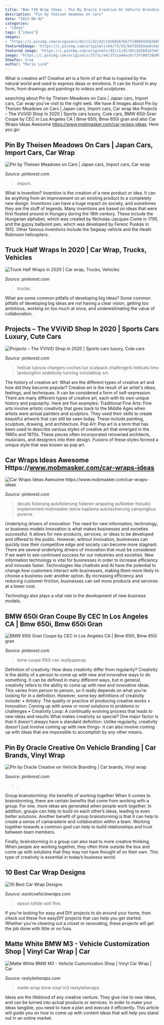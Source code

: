 ```yaml
---
title: "Bmw F30 Wrap Ideas : Pin By Oracle Creative On Vehicle Branding"
description: "Pin by theisen meadows on cars"
date: "2023-06-02"
categories:
- "ideas"
tags: ["ideas"]
images:
- "https://i.pinimg.com/originals/d2/c1/d2/d2c1d2b01b7e677c806932b826b527ab.jpg"
featuredImage: "https://i.pinimg.com/originals/b4/73/55/b4735503aa8c6a9a29744b738e0b3b97.jpg"
featured_image: "https://i.pinimg.com/originals/d2/c1/d2/d2c1d2b01b7e677c806932b826b527ab.jpg"
image: "https://i.pinimg.com/originals/3f/1c/a4/3f1ca44ac6cf3fc08726d9be5756de0e.jpg"
ShowToc: true
author: "Marie Lind"
---
```



What is creative art?
Creative art is a form of art that is inspired by the natural world and used to express ideas or emotions. It can be found in any form, from drawings and paintings to videos and sculptures.

	

		
searching about Pin by Theisen Meadows on Cars | Japan cars, Import cars, Car wrap you've visit to the right web. We have 8 Images about Pin by Theisen Meadows on Cars | Japan cars, Import cars, Car wrap like Projects – The VViViD Shop in 2020 | Sports cars luxury, Cute cars, BMW 650i Gran Coupe by CEC in Los Angeles CA | Bmw 650i, Bmw 650i gran and also Car Wraps Ideas Awesome https://www.mobmasker.com/car-wraps-ideas. Here you go:
		
    
## Pin By Theisen Meadows On Cars | Japan Cars, Import Cars, Car Wrap

<img loading=lazy src="https://i.pinimg.com/originals/99/6f/fe/996ffe6969cc04fb16c56a36be902eae.jpg" onerror="this.onerror=null;this.src='https://tse2.mm.bing.net/th?id=OIP.g_sI_cPSDimvXLcugS1UEQAAAA&amp;pid=15.1';" alt="Pin by Theisen Meadows on Cars | Japan cars, Import cars, Car wrap">

_Source: pinterest.com_

>import. 

	

What is invention?
Invention is the creation of a new product or idea. It can be anything from an improvement on an existing product to a completely new design. Inventions can have a huge impact on society, and sometimes they are the stuff of legends.
Many inventions are based on ideas that were first floated around in Hungary during the 18th century. These include the Hungarian alphabet, which was created by Nicholas-Jacques Conte in 1795, and the gypsy ballpoint pen, which was developed by Ferenc Puskás in 1912. Other famous inventions include the Segway vehicle and the Heath Robinson helicopters.

    
## Truck Half Wraps In 2020 | Car Wrap, Trucks, Vehicles

<img loading=lazy src="https://i.pinimg.com/736x/9e/91/00/9e9100a1fbcf591fff906917b9aeef90.jpg" onerror="this.onerror=null;this.src='https://tse2.mm.bing.net/th?id=OIP.eC-JB4EKT3bZ2UD2NxRCOQHaHa&amp;pid=15.1';" alt="Truck Half Wraps in 2020 | Car wrap, Trucks, Vehicles">

_Source: pinterest.com_

>trucks. 

	

What are some common pitfalls of developing big ideas?
Some common pitfalls of developing big ideas are not having a clear vision, getting too ambitious, working on too much at once, and underestimating the value of collaboration.

    
## Projects – The VViViD Shop In 2020 | Sports Cars Luxury, Cute Cars

<img loading=lazy src="https://i.pinimg.com/736x/4d/99/e6/4d99e66662bcf2fa1f75af0c04c0497d.jpg" onerror="this.onerror=null;this.src='https://tse1.mm.bing.net/th?id=OIP.NwJPUozI4vUpIVxt7egS-AHaJP&amp;pid=15.1';" alt="Projects – The VViViD Shop in 2020 | Sports cars luxury, Cute cars">

_Source: pinterest.com_

>hellcat lujosos chargers coches lux scatpack challengers hellcats limo lamborghini widebody tunning vvividshop srt. 

	

The history of creative art: What are the different types of creative art and how did they become popular?
Creative art is the result of an artist's ideas, feelings, and techniques. It can be considered a form of self-expression. There are many different types of creative art, each with its own unique history and popularity. Here are five examples:
Traditional Fine Arts: Fine arts involve artistic creativity that goes back to the Middle Ages when artists were actual painters and sculptors. They used their skills to create beautiful artwork that can still be seen today. These include painting, sculpture, drawing, and architecture. Pop Art: Pop art is a term that has been used to describe various styles of creative art that emerged in the 1960s and 1970s. These pieces often incorporated renowned architects, musicians, and designers into their design. Fusions of these styles formed a unique style that was known as pop art.

    
## Car Wraps Ideas Awesome Https://www.mobmasker.com/car-wraps-ideas

<img loading=lazy src="https://i.pinimg.com/originals/b4/73/55/b4735503aa8c6a9a29744b738e0b3b97.jpg" onerror="this.onerror=null;this.src='https://tse2.mm.bing.net/th?id=OIP.M5qpqxAnhHvki8PvxusrPwHaEK&amp;pid=15.1';" alt="Car Wraps Ideas Awesome https://www.mobmasker.com/car-wraps-ideas">

_Source: pinterest.com_

>decals folierung autofolierung folieren wrapping aufkleber ttstudio implemented mobmasker tekne kaplama autolackierung campingbus purevw. 

	

Underlying drivers of innovation: The need for new information, technology, or business models
Innovation is what makes businesses and societies successful. It allows for new products, services, or ideas to be developed and offered to the public. However, without innovation, businesses can quickly lose their competitive edge and society can become more stagnant. There are several underlying drivers of innovation that must be considered if we want to see continued success for our industries and societies.
New information technology is vital for businesses in order to increase efficiency and innovate faster. Technologies like chatbots and AI have the potential to change how customers interact with businesses, making them more likely to choose a business over another option. By increasing efficiency and reducing customer friction, businesses can sell more products and services at a lower cost.

Technology also plays a vital role in the development of new business models.

    
## BMW 650i Gran Coupe By CEC In Los Angeles CA | Bmw 650i, Bmw 650i Gran

<img loading=lazy src="https://i.pinimg.com/originals/3f/1c/a4/3f1ca44ac6cf3fc08726d9be5756de0e.jpg" onerror="this.onerror=null;this.src='https://tse4.mm.bing.net/th?id=OIP.P1MQp53kVAAiKw2dClFdtQHaEl&amp;pid=15.1';" alt="BMW 650i Gran Coupe by CEC in Los Angeles CA | Bmw 650i, Bmw 650i gran">

_Source: pinterest.com_

>bmw coupe 650i cec wallpaperup. 

	

Definition of creativity: How does creativity differ from regularity?
Creativity is the ability of a person to come up with new and innovative ways to do something. It can be defined in many different ways, but in general, creativity refers to the ability to come up with new and innovative ideas. This varies from person to person, so it really depends on what you're looking for in a definition. However, some key definitions of creativity include: • Artistry: The quality or practice of producing creative works • Innovation: Coming up with anew or novel solutions to problems or challenges • Creativity Loop: A continually evolving process that leads to new ideas and results 
What makes creativity so special? One major factor is that it doesn't always have a standard definition. Unlike regularity, creativity doesn't just involve coming up with new things- it can also involve coming up with ideas that are impossible to accomplish by any other means.

    
## Pin By Oracle Creative On Vehicle Branding | Car Brands, Vinyl Wrap

<img loading=lazy src="https://i.pinimg.com/originals/d2/c1/d2/d2c1d2b01b7e677c806932b826b527ab.jpg" onerror="this.onerror=null;this.src='https://tse3.mm.bing.net/th?id=OIP.cAubXH3f6txDKrHbfSNoAwHaJ4&amp;pid=15.1';" alt="Pin by Oracle Creative on Vehicle Branding | Car brands, Vinyl wrap">

_Source: pinterest.com_

>. 

	

Group brainstorming: the benefits of working together
When it comes to brainstorming, there are certain benefits that come from working with a group. For one, more ideas are generated when people work together. In addition, groups can help to build on each other’s ideas, leading to even better solutions.
Another benefit of group brainstorming is that it can help to create a sense of camaraderie and collaboration within a team. Working together towards a common goal can help to build relationships and trust between team members.

Finally, brainstorming in a group can also lead to more creative thinking. When people are working together, they often think outside the box and come up with solutions that they may not have thought of on their own. This type of creativity is essential in today’s business world.

    
## 10 Best Car Wrap Designs

<img loading=lazy src="http://www.exoticvehiclewraps.com/images/top10/epsonbugatti.jpg" onerror="this.onerror=null;this.src='https://tse4.mm.bing.net/th?id=OIP.aOnRCw6PMGFY6iLLge-HLAHaDt&amp;pid=15.1';" alt="10 Best Car Wrap Designs">

_Source: exoticvehiclewraps.com_

>epson tofste ooit fhm. 

	

If you're looking for easy and DIY projects to do around your home, then check out these five easyDIY projects that can help you get started. Whether you're cleaning out a closet or renovating, these projects will get the job done with little or no fuss.

    
## Matte White BMW M3 - Vehicle Customization Shop | Vinyl Car Wrap | Car

<img loading=lazy src="http://www.restyleitwraps.com/wp-content/uploads/2012/09/04092011739.jpg" onerror="this.onerror=null;this.src='https://tse1.mm.bing.net/th?id=OIP.gjJ9_MpbYfZEQ6UGobejqgHaFj&amp;pid=15.1';" alt="Matte White BMW M3 - Vehicle Customization Shop | Vinyl Car Wrap | Car">

_Source: restyleitwraps.com_

>matte wrap bmw vinyl m3 restyleitwraps. 

	

Ideas are the lifeblood of any creative venture. They give rise to new ideas, and can be turned into actual products or services. In order to make your ideas tangible, you need to have a plan and execute it efficiently. This article will guide you on how to come up with content ideas that will help you stand out in an online market.

